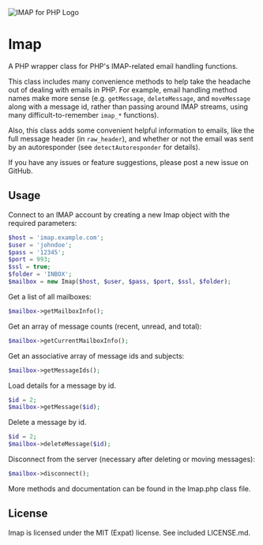 <img src="https://raw.githubusercontent.com/geerlingguy/Imap/1.x/Resources/Imap-Logo.png" alt="IMAP for PHP Logo" />

# Imap

A PHP wrapper class for PHP's IMAP-related email handling functions.

This class includes many convenience methods to help take the headache out of
dealing with emails in PHP. For example, email handling method names make more
sense (e.g. `getMessage`, `deleteMessage`, and `moveMessage` along with a
message id, rather than passing around IMAP streams, using many
difficult-to-remember `imap_*` functions).

Also, this class adds some convenient helpful information to emails, like the
full message header (in `raw_header`), and whether or not the email was sent by
an autoresponder (see `detectAutoresponder` for details).

If you have any issues or feature suggestions, please post a new issue on
GitHub.

## Usage

Connect to an IMAP account by creating a new Imap object with the required
parameters:

```php
$host = 'imap.example.com';
$user = 'johndoe';
$pass = '12345';
$port = 993;
$ssl = true;
$folder = 'INBOX';
$mailbox = new Imap($host, $user, $pass, $port, $ssl, $folder);
```

Get a list of all mailboxes:

```php
$mailbox->getMailboxInfo();
```

Get an array of message counts (recent, unread, and total):

```php
$mailbox->getCurrentMailboxInfo();
```

Get an associative array of message ids and subjects:

```php
$mailbox->getMessageIds();
```

Load details for a message by id.

```php
$id = 2;
$mailbox->getMessage($id);
```

Delete a message by id.

```php
$id = 2;
$mailbox->deleteMessage($id);
```

Disconnect from the server (necessary after deleting or moving messages):

```php
$mailbox->disconnect();
```

More methods and documentation can be found in the Imap.php class file.

## License

Imap is licensed under the MIT (Expat) license. See included LICENSE.md.
